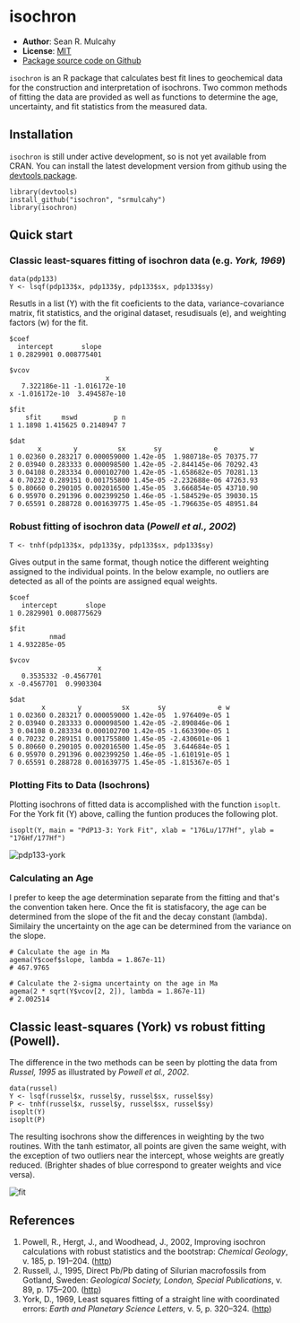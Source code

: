 isochron
=============

- **Author**: Sean R. Mulcahy
- **License**: [MIT](http://www.opensource.org/licenses/mit-license.php)
- [Package source code on Github](https://github.com/srmulcahy/isochron)

`isochron` is an R package that calculates best fit lines to geochemical data 
for the construction and interpretation of isochrons.  Two common methods of 
fitting the data are provided as well as functions to determine the age, 
uncertainty, and fit statistics from the measured data.

Installation 
------------

`isochron` is still under active development, so is not yet available from CRAN.
You can install the latest development version from github using the
[devtools package](https://github.com/hadley/devtools).

	library(devtools)
	install_github("isochron", "srmulcahy")
	library(isochron)


Quick start
-----------


### Classic least-squares fitting of isochron data (e.g. *York, 1969*)

	data(pdp133)
	Y <- lsqf(pdp133$x, pdp133$y, pdp133$sx, pdp133$sy)

Resutls in a list (Y) with the fit coeficients to the data, variance-covariance matrix, fit statistics, and the original dataset, resudisuals (e), and weighting factors (w) for the fit.

	$coef
 	  intercept       slope
	1 0.2829901 0.008775401

	$vcov
                            x
   	   7.322186e-11 -1.016172e-10
	x -1.016172e-10  3.494587e-10

	$fit
        sfit     mswd         p n
	1 1.1898 1.415625 0.2148947 7

	$dat
 	       x        y          sx       sy             e        w
	1 0.02360 0.283217 0.000059000 1.42e-05  1.980718e-05 70375.77
	2 0.03940 0.283333 0.000098500 1.42e-05 -2.844145e-06 70292.43
	3 0.04108 0.283334 0.000102700 1.42e-05 -1.658682e-05 70281.13
	4 0.70232 0.289151 0.001755800 1.45e-05 -2.232688e-06 47263.93
	5 0.80660 0.290105 0.002016500 1.45e-05  3.666854e-05 43710.90
	6 0.95970 0.291396 0.002399250 1.46e-05 -1.584529e-05 39030.15
	7 0.65591 0.288728 0.001639775 1.45e-05 -1.796635e-05 48951.84

### Robust fitting of isochron data (*Powell et al., 2002*)

	T <- tnhf(pdp133$x, pdp133$y, pdp133$sx, pdp133$sy)

Gives output in the same format, though notice the different weighting assigned to the individual points.  In the below example, no outliers are detected as all of the points are assigned equal weights.

	$coef
  	   intercept       slope
	1 0.2829901 0.008775629

	$fit
    	      nmad
	1 4.932285e-05

	$vcov
    	                  x
   	   0.3535332 -0.4567701
	x -0.4567701  0.9903304

	$dat
    	    x        y          sx       sy             e w
	1 0.02360 0.283217 0.000059000 1.42e-05  1.976409e-05 1
	2 0.03940 0.283333 0.000098500 1.42e-05 -2.890846e-06 1
	3 0.04108 0.283334 0.000102700 1.42e-05 -1.663390e-05 1
	4 0.70232 0.289151 0.001755800 1.45e-05 -2.430601e-06 1
	5 0.80660 0.290105 0.002016500 1.45e-05  3.644684e-05 1
	6 0.95970 0.291396 0.002399250 1.46e-05 -1.610191e-05 1
	7 0.65591 0.288728 0.001639775 1.45e-05 -1.815367e-05 1

### Plotting Fits to Data (Isochrons)
Plotting isochrons of fitted data is accomplished with the function `isoplt`.  For the York fit (Y) above, calling the funtion produces the following plot.

	isoplt(Y, main = "PdP13-3: York Fit", xlab = "176Lu/177Hf", ylab = "176Hf/177Hf")

![pdp133-york](https://raw.github.com/srmulcahy/isochron/master/inst/img/pdp133-york.png)

### Calculating an Age
I prefer to keep the age determination separate from the fitting and that's the convention taken here.  Once the fit is statisfacory, the age can be determined from the slope of the fit and the decay constant (lambda).  Similairy the uncertainty on the age can be determined from the variance on the slope.
	
	# Calculate the age in Ma
	agema(Y$coef$slope, lambda = 1.867e-11)
	# 467.9765
	
	# Calculate the 2-sigma uncertainty on the age in Ma
	agema(2 * sqrt(Y$vcov[2, 2]), lambda = 1.867e-11)
	# 2.002514
	


## Classic least-squares (York) vs robust fitting (Powell).
The difference in the two methods can be seen by plotting the data from *Russel, 1995* as illustrated by *Powell et al., 2002*.

	data(russel)
	Y <- lsqf(russel$x, russel$y, russel$sx, russel$sy)
	P <- tnhf(russel$x, russel$y, russel$sx, russel$sy)
	isoplt(Y)	
	isoplt(P)

The resulting isochrons show the differences in weighting by the two routines.  With the tanh estimator, all points are given the same weight, with the exception of two outliers near the intercept, whose weights are greatly reduced. (Brighter shades of blue correspond to greater weights and vice versa).

![fit](https://raw.github.com/srmulcahy/isochron/master/inst/img/fit-compare.png)

	
References
-----------

1. Powell, R., Hergt, J., and Woodhead, J., 2002, Improving isochron calculations with robust statistics and the bootstrap: *Chemical Geology*, v. 185, p. 191–204. ([http](http://www.sciencedirect.com/science/article/pii/S000925410100403X))
2. Russell, J., 1995, Direct Pb/Pb dating of Silurian macrofossils from Gotland, Sweden: *Geological Society, London, Special Publications*, v. 89, p. 175–200. ([http](http://sp.lyellcollection.org/content/89/1/175.abstract))
3. York, D., 1969, Least squares fitting of a straight line with coordinated errors: *Earth and Planetary Science Letters*, v. 5, p. 320–324. ([http](http://www.sciencedirect.com/science/article/pii/S0012821X68800597))
